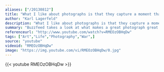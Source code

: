 ```yaml
---
aliases: ["/20130812"]
title: "What I like about photographs is that they capture a moment that’s gone forever, impossible to reproduce."
author: "Karl Lagerfeld"
description: "What I like about photographs is that they capture a moment that’s gone forever, impossible to reproduce. - Karl Lagerfeld quotes from GetInspired365.com"
summary: "Buzzfeed takes a look at what makes a great photograph great. These iconic images create such a strong sense of humanity, that you cannot view them without getting goosebumps. These are some of the most powerful recorded moments in human history."
referenceurl: "http://www.youtube.com/watch?v=RMEOzOBHqDw"
tags: ["Art","Life","Photography","War",]
source: "youtube"
videoid: "RMEOzOBHqDw"
image: "https://img.youtube.com/vi/RMEOzOBHqDw/0.jpg"
---
```


{{< youtube RMEOzOBHqDw >}}

